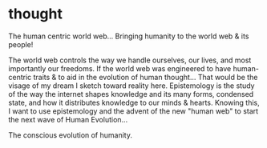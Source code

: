 # thought
The human centric world web... Bringing humanity to the world web & its people!



The world web controls the way we handle ourselves, our lives, and most importantly our freedoms.
If the world web was engineered to have human-centric traits & to aid in the evolution of human thought...
That would be the visage of my dream I sketch toward reality here.
Epistemology is the study of the way the internet shapes knowledge and its many forms, condensed state, and how it distributes knowledge to our minds & hearts.
Knowing this, I want to use epistemology and the advent of the new "human web" to start the next wave of Human Evolution...

The conscious evolution of humanity.

